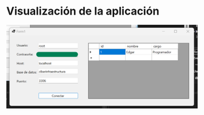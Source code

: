 # Visualización de la aplicación
![aplicacion](https://raw.githubusercontent.com/edgardominguez23/MySQLConexion/master/doc/pictures/aplicacion.png)

